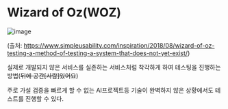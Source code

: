 # Wizard of Oz(WOZ)

![image](https://user-images.githubusercontent.com/65435447/157175045-e9129b66-a217-439b-aab6-e9123284dff7.png)

(출처: https://www.simpleusability.com/inspiration/2018/08/wizard-of-oz-testing-a-method-of-testing-a-system-that-does-not-yet-exist/)

실제로 개발되지 않은 서비스를 실존하는 서비스처럼 착각하게 하여 테스팅을 진행하는 방법(~~뒤에 공간[사람]있어요~~)

주로 가설 검증을 빠르게 할 수 없는 AI프로젝트등 기술이 완벽하지 않은 상황에서도 테스트를 진행할 수 있다.

